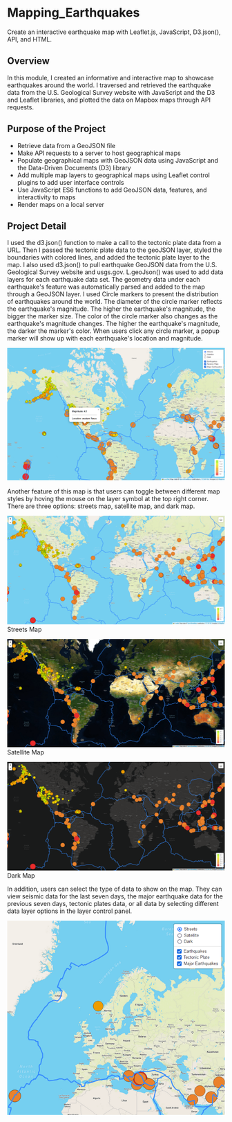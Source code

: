 # Mapping_Earthquakes
Create an interactive earthquake map with Leaflet.js, JavaScript, D3.json(), API, and HTML.

## Overview
In this module, I created an informative and interactive map to showcase earthquakes around the world. I traversed and retrieved the earthquake data from the U.S. Geological Survey website with JavaScript and the D3 and Leaflet libraries, and plotted the data on Mapbox maps through API requests. 

## Purpose of the Project
- Retrieve data from a GeoJSON file
- Make API requests to a server to host geographical maps
- Populate geographical maps with GeoJSON data using JavaScript and the Data-Driven Documents (D3) library 
- Add multiple map layers to geographical maps using Leaflet control plugins to add user interface controls
- Use JavaScript ES6 functions to add GeoJSON data, features, and interactivity to maps
- Render maps on a local server

## Project Detail
I used the d3.json() function to make a call to the tectonic plate data from a URL. Then I passed the tectonic plate data to the geoJSON layer, styled the boundaries with colored lines, and added the tectonic plate layer to the map. I also used d3.json() to pull earthquake GeoJSON data from the U.S. Geological Survey website and usgs.gov. L.geoJson() was used to add data layers for each earthquake data set. The geometry data under each earthquake's feature was automatically parsed and added to the map through a GeoJSON layer. I used Circle markers to present the distribution of earthquakes around the world. The diameter of the circle marker reflects the earthquake's magnitude. The higher the earthquake's magnitude, the bigger the marker size. The color of the circle marker also changes as the earthquake's magnitude changes. The higher the earthquake's magnitude, the darker the marker's color. When users click any circle marker, a popup marker will show up with each earthquake's location and magnitude.

![mapwithmarkers](https://github.com/Wuyang080510/Mapping_Earthquakes/blob/main/Earthquake_Challenge/static/GitImage/popup_marker.png)

Another feature of this map is that users can toggle between different map styles by hoving the mouse on the layer symbol at the top right corner. There are three options: streets map, satellite map, and dark map. 

![street map](https://github.com/Wuyang080510/Mapping_Earthquakes/blob/main/Earthquake_Challenge/static/GitImage/streets_map.png)
Streets Map

![satellite map](https://github.com/Wuyang080510/Mapping_Earthquakes/blob/main/Earthquake_Challenge/static/GitImage/satellite_map.png)
Satellite Map

![dark map](https://github.com/Wuyang080510/Mapping_Earthquakes/blob/main/Earthquake_Challenge/static/GitImage/dark_map.png)
Dark Map

In addition, users can select the type of data to show on the map. They can view seismic data for the last seven days, the major earthquake data for the previous seven days, tectonic plates data, or all data by selecting different data layer options in the layer control panel.

![layercontrolpanel](https://github.com/Wuyang080510/Mapping_Earthquakes/blob/main/Earthquake_Challenge/static/GitImage/layer_control_panel.png)
